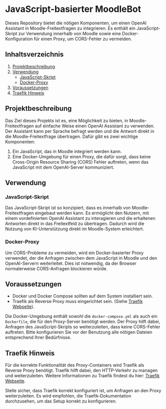# JavaScript-basierter MoodleBot

Dieses Repository bietet die nötigen Komponenten, um einen OpenAI Assistant in Moodle-Freitextfragen zu integrieren. Es enthält ein JavaScript-Skript zur Verwendung innerhalb von Moodle sowie eine Docker-Konfiguration für einen Proxy, um CORS-Fehler zu vermeiden.

## Inhaltsverzeichnis

1. [Projektbeschreibung](#projektbeschreibung)
2. [Verwendung](#verwendung)
   - [JavaScript-Skript](#javascript-skript)
   - [Docker-Proxy](#docker-proxy)
3. [Voraussetzungen](#voraussetzungen)
4. [Traefik Hinweis](#traefik-hinweis)


## Projektbeschreibung

Das Ziel dieses Projekts ist es, eine Möglichkeit zu bieten, in Moodle-Freitextfragen auf einfache Weise einen OpenAI Assistant zu verwenden. Der Assistant kann per Sprache befragt werden und die Antwort direkt in die Moodle-Freitextfrage übertragen. Dafür gibt es zwei wichtige Komponenten:

1. Ein JavaScript, das in Moodle integriert werden kann.
2. Eine Docker-Umgebung für einen Proxy, die dafür sorgt, dass keine Cross-Origin Resource Sharing (CORS) Fehler auftreten, wenn das JavaScript mit dem OpenAI-Server kommuniziert.

## Verwendung

### JavaScript-Skript

Das JavaScript-Skript ist so konzipiert, dass es innerhalb von Moodle-Freitextfragen eingebaut werden kann. Es ermöglicht den Nutzern, mit einem vordefinierten OpenAI Assistant zu interagieren und die erhaltenen Antworten direkt in das Freitextfeld zu übertragen. Dadurch wird die Nutzung von KI-Unterstützung direkt im Moodle-System erleichtert.

### Docker-Proxy

Um CORS-Probleme zu vermeiden, wird ein Docker-basierter Proxy verwendet, der die Anfragen zwischen dem JavaScript in Moodle und den OpenAI-Servern weiterleitet. Dies ist notwendig, da der Browser normalerweise CORS-Anfragen blockieren würde.

## Voraussetzungen

- Docker und Docker Compose sollten auf dem System installiert sein.
- Traefik als Reverse Proxy muss eingerichtet sein. (Siehe [Traefik Webseite](https://traefik.io/)).


Die Docker-Umgebung enthält sowohl die `docker-compose.yml` als auch ein `Dockerfile`, die für den Proxy-Server benötigt werden. Der Proxy hilft dabei, Anfragen des JavaScript-Skripts so weiterzuleiten, dass keine CORS-Fehler auftreten. Bitte konfigurieren Sie vor der Benutzung alle nötigen Dateien entsprechend Ihrer Bedürfnisse.

## Traefik Hinweis

Für die korrekte Funktionalität des Proxy-Containers wird Traefik als Reverse Proxy benötigt. Traefik hilft dabei, den HTTP-Verkehr zu managen und weiterzuleiten. Weitere Informationen zu Traefik findest du hier: [Traefik Webseite](https://traefik.io/).

Stelle sicher, dass Traefik korrekt konfiguriert ist, um Anfragen an den Proxy weiterzuleiten. Es wird empfohlen, die Traefik-Dokumentation durchzusehen, um das Setup korrekt zu konfigurieren.



